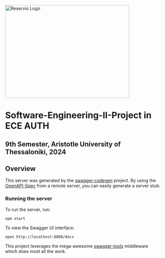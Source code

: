 <img height="300" width="400" alt="Reservio Logo" src="https://github.com/user-attachments/assets/b5974171-210d-468a-8814-d618e321fa99" />

# Software-Engineering-II-Project in ECE AUTH

## 9th Semester, Aristotle University of Thessaloniki, 2024

## Overview
This server was generated by the [swagger-codegen](https://github.com/swagger-api/swagger-codegen) project.  By using the [OpenAPI-Spec](https://github.com/OAI/OpenAPI-Specification) from a remote server, you can easily generate a server stub.

### Running the server
To run the server, run:

```
npm start
```

To view the Swagger UI interface:

```
open http://localhost:8080/docs
```

This project leverages the mega-awesome [swagger-tools](https://github.com/apigee-127/swagger-tools) middleware which does most all the work.
